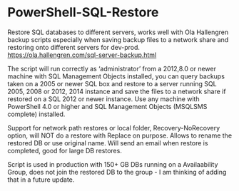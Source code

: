 # PowerShell-SQL-Restore
Restore SQL databases to different servers, works well with Ola Hallengren backup scripts especially when saving backup files to a network share and restoring onto different servers for dev-prod.
https://ola.hallengren.com/sql-server-backup.html

The script will run correctly as ‘administrator’ from a 2012,8.0 or newer machine with SQL Management Objects installed, you can query backups taken on a 2005 or newer SQL box and restore to a server running SQL 2005, 2008 or 2012, 2014 instance and save the files to a network share if restored on a SQL 2012 or newer instance. Use any machine with PowerShell 4.0 or higher and SQL Management Objects (MSQLSMS complete) installed.

Support for network path restores or local folder, Recovery-NoRecovery option, will NOT do a restore with Replace on purpose. Allows to rename the restored DB or use original name. Will send an email when restore is completed, good for large DB restores.

Script is used in production with 150+ GB DBs running on a Availaability Group, does not join the restored DB to the group - I am thinking of adding that in a future update.


